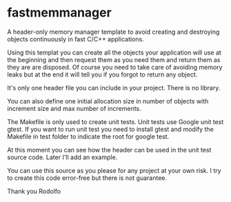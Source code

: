 # fastmemmanager
A header-only memory manager template to avoid creating and destroying objects continuously in fast C/C++ applications.

Using this templat you can create all the objects your application will use at the beginning and then request them as you need them and return them as they are are disposed.
Of course you need to take care of avoiding memory leaks but at the end it will tell you if you forgot to return any object.

It's only one header file you can include in your project. There is no library.

You can also define one initial allocation size in number of objects with increment size and max number of increments.

The Makefile is only used to create unit tests.
Unit tests use Google unit test gtest. If you want to run unit test you need to install gtest and modify the Makefile in test folder to indicate the root for google test.

At this moment you can see how the header can be used in the unit test source code. Later I'll add an example.

You can use this source as you please for any project at your own risk.
I try to create this code error-free but there is not guarantee.

Thank you
Rodolfo
